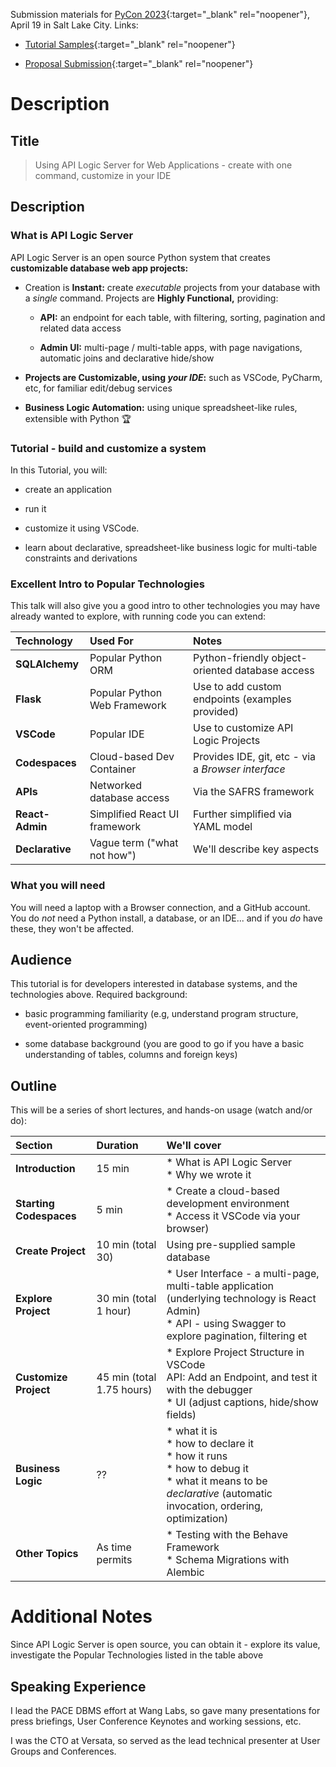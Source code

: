 Submission materials for [PyCon 2023](https://us.pycon.org/2023/speaking/talks/){:target="_blank" rel="noopener"}, April 19 in Salt Lake City.  Links:

* [Tutorial Samples](https://us.pycon.org/2023/speaking/tutorials/samples/){:target="_blank" rel="noopener"}

* [Proposal Submission](https://pretalx.com/pyconus2023/submit/H2DMVf/info/){:target="_blank" rel="noopener"}

# Description

## Title

  > Using API Logic Server for Web Applications - create with one command, customize in your IDE

## Description

### What is API Logic Server

API Logic Server is an open source Python system that creates __customizable database web app projects:__

* Creation is __Instant:__ create _executable_ projects from your database with a _single_ command.  Projects are __Highly Functional,__ providing:

    * __API:__ an endpoint for each table, with filtering, sorting, pagination and related data access

    * __Admin UI:__ multi-page / multi-table apps, with page navigations, automatic joins and declarative hide/show

* __Projects are Customizable, using _your IDE_:__ such as VSCode, PyCharm, etc, for familiar edit/debug services

* __Business Logic Automation:__ using unique spreadsheet-like rules, extensible with Python :trophy:

### Tutorial - build and customize a system

In this Tutorial, you will:

* create an application

* run it

* customize it using VSCode.

* learn about declarative, spreadsheet-like business logic for multi-table constraints and derivations

### Excellent Intro to Popular Technologies

This talk will also give you a good intro to other technologies you may have already wanted to explore, with running code you can extend:

| Technology  | Used For    | Notes   |
:---------|:-----------|:------------|
| __SQLAlchemy__  | Popular Python ORM | Python-friendly object-oriented database access |
| __Flask__  | Popular Python Web Framework | Use to add custom endpoints (examples provided) |
| __VSCode__  | Popular IDE | Use to customize API Logic Projects |
| __Codespaces__  | Cloud-based Dev Container | Provides IDE, git, etc - via a *Browser interface* |
| __APIs__  | Networked database access | Via the SAFRS framework |
| __React-Admin__ | Simplified React UI framework | Further simplified via YAML model |
| __Declarative__ | Vague term ("what not how") | We'll describe key aspects |

### What you will need

You will need a laptop with a Browser connection, and a GitHub account.  You do *not* need a Python install, a database, or an IDE... and if you *do* have these, they won't be affected.

## Audience

This tutorial is for developers interested in database systems, and the technologies above.  Required background:

* basic programming familiarity (e.g, understand program structure, event-oriented programming)

* some database background (you are good to go if you have a basic understanding of tables, columns and foreign keys)


## Outline

This will be a series of short lectures, and hands-on usage (watch and/or do):

| Section  | Duration    | We'll cover   |
:---------|:-----------|:------------|
| __Introduction__ | 15 min | * What is API Logic Server<br>* Why we wrote it |
| __Starting Codespaces__ | 5 min | * Create a cloud-based development environment<br> * Access it VSCode via your browser) |
| __Create Project__  | 10 min (total 30) | Using pre-supplied sample database |
| __Explore Project__ | 30 min (total 1 hour) | * User Interface - a multi-page, multi-table application (underlying technology is React Admin)<br>* API - using Swagger to explore pagination, filtering et |
| __Customize Project__  | 45 min (total 1.75 hours) | * Explore Project Structure in VSCode<br>API: Add an Endpoint, and test it with the debugger<br>* UI (adjust captions, hide/show fields) |
| __Business Logic__ | ?? | * what it is<br> * how to declare it<br> * how it runs<br> * how to debug it<br> * what it means to be _declarative_ (automatic invocation, ordering, optimization) |
| __Other Topics__ | As time permits | * Testing with the Behave Framework<br> * Schema Migrations with Alembic |

# Additional Notes

Since API Logic Server is open source, you can obtain it - explore its value, investigate the Popular Technologies listed in the table above

## Speaking Experience

I lead the PACE DBMS effort at Wang Labs, so gave many presentations for press briefings, User Conference Keynotes and working sessions, etc.

I was the CTO at Versata, so served as the lead technical presenter at User Groups and Conferences.
